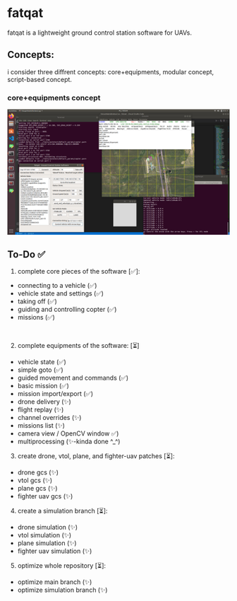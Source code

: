 # fatqat
fatqat is a lightweight ground control station software for UAVs.

## Concepts:
i consider three diffrent concepts: core+equipments, modular concept, script-based concept.

### core+equipments concept
![core+equipments screenshot](Images/coreplusequipments.png)

## To-Do ✅
1. complete core pieces of the software [✅]:
- connecting to a vehicle (✅)
- vehicle state and settings (✅) 
- taking off (✅)
- guiding and controlling copter (✅)
- missions (✅)

<br>

2. complete equipments of the software: [⏳]
- vehicle state (✅)
- simple goto (✅)
- guided movement and commands (✅)
- basic mission (✅)
- mission import/export (✅)
- drone delivery (✨)
- flight replay (✨)
- channel overrides (✨)
- missions list (✨)
- camera view / OpenCV window ✅)
- multiprocessing (✨-kinda done ^_^)

3. create drone, vtol, plane, and fighter-uav patches [⏳]:
- drone gcs (✨)
- vtol gcs (✨)
- plane gcs (✨)
- fighter uav gcs (✨)

4. create a simulation branch [⏳]:
- drone simulation (✨)
- vtol simulation (✨)
- plane simulation (✨)
- fighter uav simulation (✨)

5. optimize whole repository [⏳]:
- optimize main branch (✨)
- optimize simulation branch (✨)

